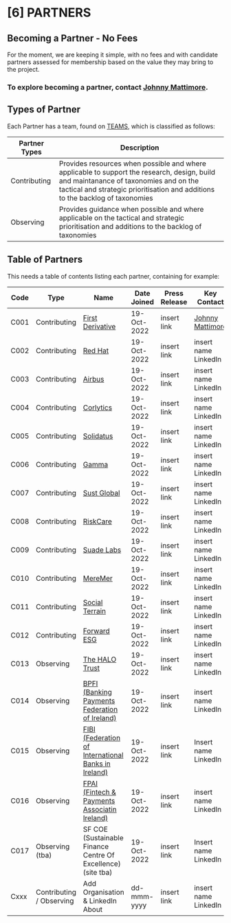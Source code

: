 # [6] PARTNERS

## Becoming a Partner - No Fees
For the moment, we are keeping it simple, with no fees and with candidate partners assessed for membership based on the value they may bring to the project.

### To explore becoming a partner, contact [Johnny Mattimore](https://www.linkedin.com/in/johnny-d-mattimore-082969136/).

## Types of Partner
Each Partner has a team, found on [TEAMS](https://github.com/orgs/FD-SustainableFinance/teams), which is classified as follows:

| Partner Types | Description |
| ------------- | ----------- |
| Contributing | Provides resources when possible and where applicable to support the research, design, build and maintanance of taxonomies and on the tactical and strategic prioritisation and additions to the backlog of taxonomies |
| Observing | Provides guidance when possible and where applicable on the tactical and strategic prioritisation and additions to the backlog of taxonomies |

## Table of Partners
This needs a table of contents listing each partner, containing for example:



| Code | Type | Name       | Date Joined      | Press Release | Key Contact   | Notes       | 
| ---- | ---- | ---------- | -----------------| ------------- | ------------- | ----------- |
| C001 | Contributing | [First Derivative](https://www.linkedin.com/company/first-derivative/about/) | 19-Oct-2022 | insert link | [Johnny Mattimore](https://www.linkedin.com/in/johnny-d-mattimore-082969136/) | insert notes |
| C002 | Contributing | [Red Hat](https://www.linkedin.com/company/red-hat/about/) | 19-Oct-2022 | insert link | insert name LinkedIn | insert notes |
| C003 | Contributing | [Airbus](https://www.intelligence-airbusds.com/) | 19-Oct-2022| insert link | insert name LinkedIn | insert notes |
| C004 | Contributing | [Corlytics](https://www.linkedin.com/company/corlytics/about/) | 19-Oct-2022| insert link | insert name LinkedIn | insert notes |
| C005 | Contributing | [Solidatus](add) | 19-Oct-2022| insert link | insert name LinkedIn | insert notes |
| C006 | Contributing | [Gamma](https://www.linkedin.com/company/gamma-ltd/about/)| 19-Oct-2022 | insert link | insert name LinkedIn | insert notes |
| C007 | Contributing | [Sust Global](https://www.linkedin.com/company/sustglobal/about/) | 19-Oct-2022 | insert link | insert name LinkedIn | insert notes |
| C008 | Contributing | [RiskCare](https://www.linkedin.com/company/riskcare/about/) | 19-Oct-2022 | insert link | insert name LinkedIn | insert notes |
| C009 | Contributing | [Suade Labs](https://www.linkedin.com/company/suade-labs/about/) | 19-Oct-2022 | insert link | insert name LinkedIn | insert notes |
| C010 | Contributing | [MereMer](https://www.linkedin.com/company/m%C3%A8remer/about/) | 19-Oct-2022 | insert link | insert name LinkedIn | insert notes |
| C011 | Contributing | [Social Terrain](https://www.linkedin.com/company/social-terrain/about/) | 19-Oct-2022 | insert link | insert name LinkedIn | insert notes |
| C012 | Contributing | [Forward ESG](https://www.linkedin.com/company/forward-esg-ltd/about/) | 19-Oct-2022 | insert link | insert name LinkedIn | insert notes |
| C013 | Observing | [The HALO Trust](https://www.linkedin.com/company/the-halo-trust/about/) | 19-Oct-2022 | insert link | insert name LinkedIn | insert notes |
| C014 | Observing | [BPFI (Banking Payments Federation of Ireland)](https://www.linkedin.com/company/banking-and-payments-federation-ireland/about/) | 19-Oct-2022 | insert link | insert name LinkedIn | insert notes |
| C015 | Observing | [FIBI (Federation of International Banks in Ireland)](https://bpfi.ie/federation-of-international-banks-in-ireland/) | 19-Oct-2022 | insert link | Insert name LinkedIn | insert notes |
| C016 | Observing | [FPAI (Fintech & Payments Associatin Ireland)](https://bpfi.ie/fintech-payments-association-of-ireland/) | 19-Oct-2022 | insert link | insert name LinkedIn | insert notes |
| C017 | Observing (tba) | SF COE (Sustainable Finance Centre Of Excellence) (site tba) | 19-Oct-2022 | insert link | Insert name LinkedIn | insert notes |
| Cxxx | Contributing / Observing | Add Organisation & LinkedIn About | dd-mmm-yyyy | insert link | insert name LinkedIn | insert notes |





